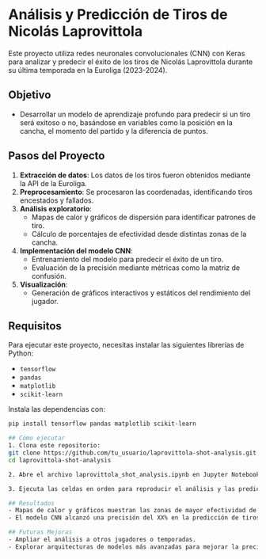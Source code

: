 # Análisis y Predicción de Tiros de Nicolás Laprovittola

Este proyecto utiliza redes neuronales convolucionales (CNN) con Keras para analizar y predecir el éxito de los tiros de Nicolás Laprovittola durante su última temporada en la Euroliga (2023-2024). 

## Objetivo
- Desarrollar un modelo de aprendizaje profundo para predecir si un tiro será exitoso o no, basándose en variables como la posición en la cancha, el momento del partido y la diferencia de puntos.

## Pasos del Proyecto
1. **Extracción de datos**: Los datos de los tiros fueron obtenidos mediante la API de la Euroliga.
2. **Preprocesamiento**: Se procesaron las coordenadas, identificando tiros encestados y fallados.
3. **Análisis exploratorio**:
   - Mapas de calor y gráficos de dispersión para identificar patrones de tiro.
   - Cálculo de porcentajes de efectividad desde distintas zonas de la cancha.
4. **Implementación del modelo CNN**: 
   - Entrenamiento del modelo para predecir el éxito de un tiro.
   - Evaluación de la precisión mediante métricas como la matriz de confusión.
5. **Visualización**: 
   - Generación de gráficos interactivos y estáticos del rendimiento del jugador.

## Requisitos
Para ejecutar este proyecto, necesitas instalar las siguientes librerías de Python:
- `tensorflow`
- `pandas`
- `matplotlib`
- `scikit-learn`

Instala las dependencias con:
```bash
pip install tensorflow pandas matplotlib scikit-learn

## Cómo ejecutar
1. Clona este repositorio:
git clone https://github.com/tu_usuario/laprovittola-shot-analysis.git
cd laprovittola-shot-analysis

2. Abre el archivo laprovittola_shot_analysis.ipynb en Jupyter Notebook o Google Colab.

3. Ejecuta las celdas en orden para reproducir el análisis y las predicciones.

## Resultados
- Mapas de calor y gráficos muestran las zonas de mayor efectividad de Laprovittola.
- El modelo CNN alcanzó una precisión del XX% en la predicción de tiros exitosos.

## Futuras Mejoras
- Ampliar el análisis a otros jugadores o temporadas.
- Explorar arquitecturas de modelos más avanzadas para mejorar la precisión.
